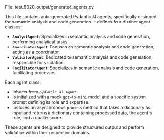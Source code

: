 File: test_8020_output/generated_agents.py

This file contains auto-generated Pydantic AI agents, specifically designed for semantic analysis and code generation. It defines four distinct agent classes:

- **`AnalystAgent`**: Specializes in semantic analysis and code generation, performing analytical tasks.
- **`CoordinatorAgent`**: Focuses on semantic analysis and code generation, acting as a coordinator.
- **`ValidatorAgent`**: Dedicated to semantic analysis and code generation, responsible for validation.
- **`FacilitatorAgent`**: Specializes in semantic analysis and code generation, facilitating processes.

Each agent class:
- Inherits from `pydantic_ai.Agent`.
- Is initialized with a mock `gpt-4o-mini` model and a specific system prompt defining its role and expertise.
- Includes an asynchronous `process` method that takes a dictionary as input and returns a dictionary containing processed data, the agent's role, and a quality score.

These agents are designed to provide structured output and perform validation within their respective domains.